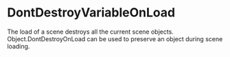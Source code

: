 # DontDestroyVariableOnLoad
The load of a scene destroys all the current scene objects. Object.DontDestroyOnLoad can be used to preserve an object during scene loading.
